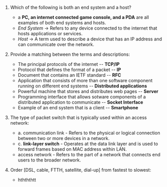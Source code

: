 1) Which of the following is both an end system and a host?
   - a **PC, an internet connected game console, and a PDA** are all examples of both end systems and hosts.
   - *End System* -> Refers to any device connected to the internet that hosts applications or services.
   - *Host* -> A term used to describe a device that has an IP address and can communicate over the network.

2) Provide a matching between the terms and descriptions:
   - The principal protocols of the internet -- **TCP/IP**
   - Protocol that defines the format of a packet -- **IP**
   - Document that contains an IETF standard -- **RFC**
   - Application that consists of more than one software component running on different end systems -- **Distributed applications**
   - Powerful machine that stores and distributes web pages -- **Server**
   - Programming interface that allows sotware components of a distributed application to communicate -- **Socket Interface**
   - Example of an end system that is a client -- **Smartphone**
   
3) The type of packet switch that is typically used within an access network:
   - a. communication link - Refers to the physical or logical connection between two or more devices in a network.
   - c. **link-layer switch** - Operates at the data link layer and is used to forward frames based on MAC address within LAN.
   - access network - Refers to the part of a network that connects end users to the broader network.

4) Order [DSL, cable, FTTH, satellite, dial-up] from fastest to slowest:
   - hthththtt

